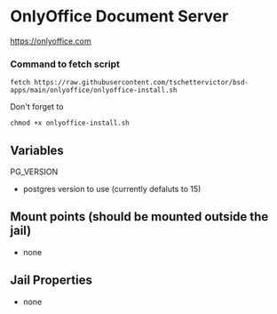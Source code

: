 # OnlyOffice Document Server
https://onlyoffice.com

### Command to fetch script
```
fetch https://raw.githubusercontent.com/tschettervictor/bsd-apps/main/onlyoffice/onlyoffice-install.sh
```

Don't forget to
```
chmod +x onlyoffice-install.sh
```

## Variables

PG_VERSION
  - postgres version to use (currently defaluts to 15)

## Mount points (should be mounted outside the jail)
  - none

## Jail Properties
  - none
